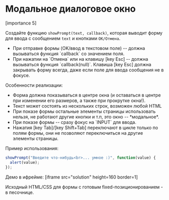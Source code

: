 # Модальное диалоговое окно

[importance 5]

Создайте функцию `showPrompt(text, callback)`, которая выводит форму для ввода с сообщением `text` и кнопками `ОК/Отмена`.

<ul>
<li>При отправке формы (OK/ввод в текстовом поле) -- должна вызываться функция `callback` со значением поля.</li>
<li>При нажатии на `Отмена` или на клавишу [key Esc] -- должна вызываться функция `callback(null)`. Клавиша [key Esc] должна закрывать форму всегда, даже если поле для ввода сообщения не в фокусе.</li>
</ul>

Особенности реализации:
<ul>
<li>Форма должна показываться в центре окна (и оставаться в центре при изменении его размеров, а также при прокрутке окна!).</li>
<li>Текст может состоять из нескольких строк, возможен любой HTML</li>
<li>При показе формы остальные элементы страницы использовать нельзя, не работают другие кнопки и т.п, это окно -- *модальное*.</li>
<li>При показе формы -- сразу фокус на `INPUT` для ввода.</li>
<li>Нажатия [key Tab]/[key Shift+Tab] переключают в цикле только по полям формы, они не позволяют переключиться на другие элементы страницы.</li>
</ul>

Пример использования:

```js
showPrompt("Введите что-нибудь<br>... умное :)", function(value) {
  alert(value);
});
```

Демо в ифрейме:
[iframe src="solution" height=160 border=1]

Исходный HTML/CSS для формы с готовым fixed-позиционированием - в песочнице.


